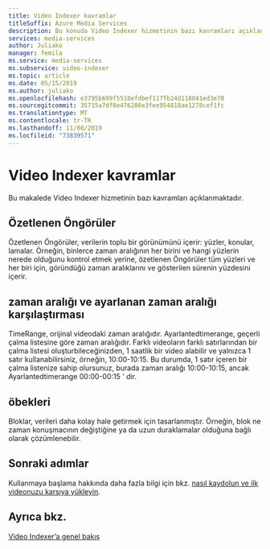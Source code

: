 ```yaml
---
title: Video Indexer kavramlar
titleSuffix: Azure Media Services
description: Bu konuda Video Indexer hizmetinin bazı kavramları açıklanmaktadır.
services: media-services
author: Juliako
manager: femila
ms.service: media-services
ms.subservice: video-indexer
ms.topic: article
ms.date: 05/15/2019
ms.author: juliako
ms.openlocfilehash: e3795b699f5518efdbef117fb24d118041ed3e78
ms.sourcegitcommit: 35715a7df8e476286e3fee954818ae1278cef1fc
ms.translationtype: MT
ms.contentlocale: tr-TR
ms.lasthandoff: 11/08/2019
ms.locfileid: "73839571"
---
```

# <a name="video-indexer-concepts"></a>Video Indexer kavramlar
 
Bu makalede Video Indexer hizmetinin bazı kavramları açıklanmaktadır.
    
## <a name="summarized-insights"></a>Özetlenen Öngörüler

Özetlenen Öngörüler, verilerin toplu bir görünümünü içerir: yüzler, konular, lamalar. Örneğin, binlerce zaman aralığının her birini ve hangi yüzlerin nerede olduğunu kontrol etmek yerine, özetlenen Öngörüler tüm yüzleri ve her biri için, göründüğü zaman aralıklarını ve gösterilen sürenin yüzdesini içerir.

## <a name="time-range-vs-adjusted-time-range"></a>zaman aralığı ve ayarlanan zaman aralığı karşılaştırması

TimeRange, orijinal videodaki zaman aralığıdır. Ayarlantedtimerange, geçerli çalma listesine göre zaman aralığıdır. Farklı videoların farklı satırlarından bir çalma listesi oluşturbileceğinizden, 1 saatlik bir video alabilir ve yalnızca 1 satır kullanabilirsiniz, örneğin, 10:00-10:15. Bu durumda, 1 satır içeren bir çalma listenize sahip olursunuz, burada zaman aralığı 10:00-10:15, ancak Ayarlantedtimerange 00:00-00:15 ' dir.
 
## <a name="blocks"></a>öbekleri

Bloklar, verileri daha kolay hale getirmek için tasarlanmıştır. Örneğin, blok ne zaman konuşmacının değiştiğine ya da uzun duraklamalar olduğuna bağlı olarak çözümlenebilir.

## <a name="next-steps"></a>Sonraki adımlar

Kullanmaya başlama hakkında daha fazla bilgi için bkz. [nasıl kaydolun ve ilk videonuzu karşıya yükleyin](video-indexer-get-started.md).

## <a name="see-also"></a>Ayrıca bkz.

[Video Indexer’a genel bakış](video-indexer-overview.md)
